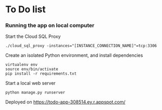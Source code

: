 To Do list
============

### Running the app on local computer

Start the Cloud SQL Proxy

```
./cloud_sql_proxy -instances="[INSTANCE_CONNECTION_NAME]"=tcp:3306
```

Create an isolated Python environment, and install dependencies
```
virtualenv env
source env/bin/activate
pip install -r requirements.txt
```
Start a local web server
```
python manage.py runserver
```

Deployed on https://todo-app-308514.ey.r.appspot.com/


